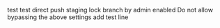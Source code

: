 test
test
direct push staging lock branch  by admin
enabled Do not allow bypassing the above settings
add test line
